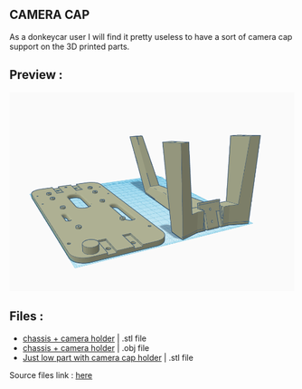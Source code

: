 ## CAMERA CAP

As a donkeycar user I will find it pretty useless to have a sort of camera cap support on the 3D printed parts.

## Preview : 

![preview](preview.png)

## Files :

- [chassis + camera holder](rear-chassis.stl) | .stl file
- [chassis + camera holder](front-chassis.stl) | .obj file
- [Just low part with camera cap holder](lowPart.stl) | .stl file

Source files link : [here](https://www.tinkercad.com/things/3xIfZilU6mT-cache-camera-holder/edit?sharecode=i4qSSRNjD2eGbngIk6t9qoAagTNEHDDd7p7DxC-DAb8)

